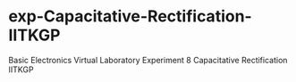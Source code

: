 # exp-Capacitative-Rectification-IITKGP
Basic Electronics Virtual Laboratory Experiment 8 Capacitative Rectification IITKGP
